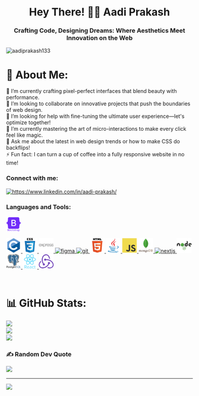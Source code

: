 <h1 align="center">Hey There! 👋🏻 Aadi Prakash</h1>
<h3 align="center">Crafting Code, Designing Dreams: Where Aesthetics Meet Innovation on the Web</h3>

<p align="left"> <img src="https://komarev.com/ghpvc/?username=aadiprakash133&label=Profile%20views&color=0e75b6&style=flat" alt="aadiprakash133" /> </p>

# 💫 About Me:
🔭 I’m currently crafting pixel-perfect interfaces that blend beauty with performance.  <br>👯 I’m looking to collaborate on innovative projects that push the boundaries of web design.  <br>🤝 I’m looking for help with fine-tuning the ultimate user experience—let's optimize together!  <br>🌱 I’m currently mastering the art of micro-interactions to make every click feel like magic.  <br>💬 Ask me about the latest in web design trends or how to make CSS do backflips!  <br>⚡ Fun fact: I can turn a cup of coffee into a fully responsive website in no time!
<br>
<h3 align="left">Connect with me:</h3>
<p align="left">
<a href="https://linkedin.com/in/https://www.linkedin.com/in/aadi-prakash/" target="blank"><img align="center" src="https://raw.githubusercontent.com/rahuldkjain/github-profile-readme-generator/master/src/images/icons/Social/linked-in-alt.svg" alt="https://www.linkedin.com/in/aadi-prakash/" height="30" width="40" /></a>
</p>

<h3 align="left">Languages and Tools:</h3>
<p align="left"> 
  <a href="https://getbootstrap.com" target="_blank" rel="noreferrer"> <img src="https://raw.githubusercontent.com/devicons/devicon/master/icons/bootstrap/bootstrap-plain-wordmark.svg" alt="bootstrap" width="40" height="40"/> </a>
  
  <a href="https://www.cprogramming.com/" target="_blank" rel="noreferrer"> <img src="https://raw.githubusercontent.com/devicons/devicon/master/icons/c/c-original.svg" alt="c" width="40" height="40"/> </a> 
  <a href="https://www.w3schools.com/css/" target="_blank" rel="noreferrer"> <img src="https://raw.githubusercontent.com/devicons/devicon/master/icons/css3/css3-original-wordmark.svg" alt="css3" width="40" height="40"/> </a> 
  <a href="https://expressjs.com" target="_blank" rel="noreferrer"> <img src="https://raw.githubusercontent.com/devicons/devicon/master/icons/express/express-original-wordmark.svg" alt="express" width="40" height="40"/> </a> 
  <a href="https://www.figma.com/" target="_blank" rel="noreferrer"> <img src="https://www.vectorlogo.zone/logos/figma/figma-icon.svg" alt="figma" width="40" height="40"/> </a> <a href="https://git-scm.com/" target="_blank" rel="noreferrer"> <img src="https://www.vectorlogo.zone/logos/git-scm/git-scm-icon.svg" alt="git" width="40" height="40"/> </a> <a href="https://www.w3.org/html/" target="_blank" rel="noreferrer"> <img src="https://raw.githubusercontent.com/devicons/devicon/master/icons/html5/html5-original-wordmark.svg" alt="html5" width="40" height="40"/> </a> <a href="https://www.java.com" target="_blank" rel="noreferrer"> <img src="https://raw.githubusercontent.com/devicons/devicon/master/icons/java/java-original.svg" alt="java" width="40" height="40"/> </a> <a href="https://developer.mozilla.org/en-US/docs/Web/JavaScript" target="_blank" rel="noreferrer"> <img src="https://raw.githubusercontent.com/devicons/devicon/master/icons/javascript/javascript-original.svg" alt="javascript" width="40" height="40"/> </a> <a href="https://www.mongodb.com/" target="_blank" rel="noreferrer"> <img src="https://raw.githubusercontent.com/devicons/devicon/master/icons/mongodb/mongodb-original-wordmark.svg" alt="mongodb" width="40" height="40"/> </a> <a href="https://nextjs.org/" target="_blank" rel="noreferrer"> <img src="https://cdn.worldvectorlogo.com/logos/nextjs-2.svg" alt="nextjs" width="40" height="40"/> </a> <a href="https://nodejs.org" target="_blank" rel="noreferrer"> <img src="https://raw.githubusercontent.com/devicons/devicon/master/icons/nodejs/nodejs-original-wordmark.svg" alt="nodejs" width="40" height="40"/> </a> <a href="https://www.postgresql.org" target="_blank" rel="noreferrer"> <img src="https://raw.githubusercontent.com/devicons/devicon/master/icons/postgresql/postgresql-original-wordmark.svg" alt="postgresql" width="40" height="40"/> </a> <a href="https://reactjs.org/" target="_blank" rel="noreferrer"> <img src="https://raw.githubusercontent.com/devicons/devicon/master/icons/react/react-original-wordmark.svg" alt="react" width="40" height="40"/> </a> <a href="https://redux.js.org" target="_blank" rel="noreferrer"> <img src="https://raw.githubusercontent.com/devicons/devicon/master/icons/redux/redux-original.svg" alt="redux" width="40" height="40"/> </a> </p>
<br>
# 📊 GitHub Stats:
![](https://github-readme-stats.vercel.app/api?username=aadiprakash133&theme=codeSTACKr&hide_border=false&include_all_commits=false&count_private=false)<br/>
![](https://github-readme-streak-stats.herokuapp.com/?user=aadiprakash133&theme=codeSTACKr&hide_border=false)<br/>
![](https://github-readme-stats.vercel.app/api/top-langs/?username=aadiprakash133&theme=codeSTACKr&hide_border=false&include_all_commits=false&count_private=false&layout=compact)

### ✍️ Random Dev Quote
![](https://quotes-github-readme.vercel.app/api?type=horizontal&theme=radical)

---
[![](https://visitcount.itsvg.in/api?id=aadiprakash133&icon=0&color=0)](https://visitcount.itsvg.in)


